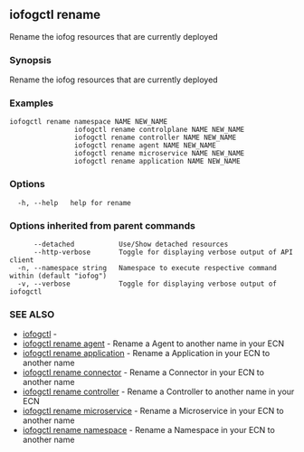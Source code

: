 ## iofogctl rename

Rename the iofog resources that are currently deployed

### Synopsis

Rename the iofog resources that are currently deployed

### Examples

```
iofogctl rename namespace NAME NEW_NAME
				iofogctl rename controlplane NAME NEW_NAME
				iofogctl rename controller NAME NEW_NAME
				iofogctl rename agent NAME NEW_NAME
				iofogctl rename microservice NAME NEW_NAME
				iofogctl rename application NAME NEW_NAME
```

### Options

```
  -h, --help   help for rename
```

### Options inherited from parent commands

```
      --detached           Use/Show detached resources
      --http-verbose       Toggle for displaying verbose output of API client
  -n, --namespace string   Namespace to execute respective command within (default "iofog")
  -v, --verbose            Toggle for displaying verbose output of iofogctl
```

### SEE ALSO

* [iofogctl](iofogctl.md)	 - 
* [iofogctl rename agent](iofogctl_rename_agent.md)	 - Rename a Agent to another name in your ECN
* [iofogctl rename application](iofogctl_rename_application.md)	 - Rename a Application in your ECN to another name
* [iofogctl rename connector](iofogctl_rename_connector.md)	 - Rename a Connector in your ECN to another name
* [iofogctl rename controller](iofogctl_rename_controller.md)	 - Rename a Controller to another name in your ECN
* [iofogctl rename microservice](iofogctl_rename_microservice.md)	 - Rename a Microservice in your ECN to another name
* [iofogctl rename namespace](iofogctl_rename_namespace.md)	 - Rename a Namespace in your ECN to another name


